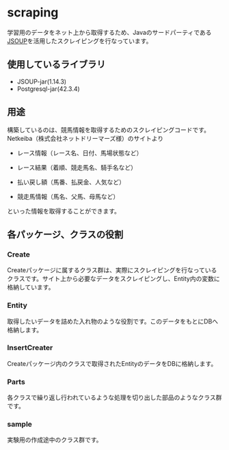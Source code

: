 # scraping

学習用のデータをネット上から取得するため、Javaのサードパーティである[JSOUP](https://jsoup.org/download)を活用したスクレイピングを行なっています。

## 使用しているライブラリ

* JSOUP-jar(1.14.3)
* Postgresql-jar(42.3.4)

## 用途

構築しているのは、競馬情報を取得するためのスクレイピングコードです。Netkeiba（株式会社ネットドリーマーズ様）のサイトより

* レース情報（レース名、日付、馬場状態など）

* レース結果（着順、競走馬名、騎手名など）

* 払い戻し額（馬番、払戻金、人気など）

* 競走馬情報（馬名、父馬、母馬など）

といった情報を取得することができます。

## 各パッケージ、クラスの役割

### Create

Createパッケージに属するクラス群は、実際にスクレイピングを行なっているクラスです。サイト上から必要なデータをスクレイピングし、Entity内の変数に格納しています。

### Entity

取得したいデータを詰めた入れ物のような役割です。このデータをもとにDBへ格納します。

### InsertCreater

Createパッケージ内のクラスで取得されたEntityのデータをDBに格納します。

### Parts

各クラスで繰り返し行われているような処理を切り出した部品のようなクラス群です。

### sample

実験用の作成途中のクラス群です。

